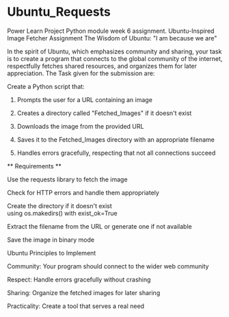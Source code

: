 # Ubuntu_Requests
Power Learn Project Python module week 6 assignment.
Ubuntu-Inspired Image Fetcher Assignment
The Wisdom of Ubuntu: "I am because we are"

In the spirit of Ubuntu, which emphasizes community and sharing, your task is to create a program that connects to the global community of the internet, respectfully fetches shared resources, and organizes them for later appreciation.
The Task given for the submission are:

Create a Python script that:

1. Prompts the user for a URL containing an image

2. Creates a directory called "Fetched_Images" if it doesn't exist

3. Downloads the image from the provided URL

4. Saves it to the Fetched_Images directory with an appropriate filename

5. Handles errors gracefully, respecting that not all connections succeed

** Requirements **

Use the requests library to fetch the image

Check for HTTP errors and handle them appropriately

Create the directory if it doesn't exist using os.makedirs() with exist_ok=True

Extract the filename from the URL or generate one if not available

Save the image in binary mode

Ubuntu Principles to Implement

Community: Your program should connect to the wider web community

Respect: Handle errors gracefully without crashing

Sharing: Organize the fetched images for later sharing

Practicality: Create a tool that serves a real need
